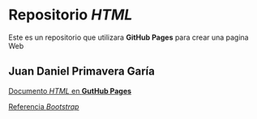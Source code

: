 # Repositorio **_HTML_**

Este es un repositorio que utilizara **GitHub Pages** para crear una pagina Web

## Juan Daniel Primavera Garía

[Documento _HTML_ en **GutHub Pages**](https://oakisland22.github.io/Practica-14/)


[Referencia _Bootstrap_](https://getbootstrap.com/docs/5.3/getting-started/introduction/)